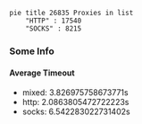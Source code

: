 
```mermaid
pie title 26835 Proxies in list
    "HTTP" : 17540
    "SOCKS" : 8215
```

### Some Info
#### Average Timeout

- mixed: 3.826975758673771s
- http: 2.0863805472722223s
- socks: 6.542283022731402s